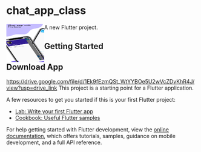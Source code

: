 # chat_app_class


<img align="left" width="100" height="100" src="https://raw.githubusercontent.com/ManarDaqqa/ChatApp/main/assets/images/image1.jpeg">

A new Flutter project.

## Getting Started

## Download App
https://drive.google.com/file/d/1Ek9fEzmQSt_WtYYBOe5U2wVcZDvKhR4J/view?usp=drive_link
This project is a starting point for a Flutter application.

A few resources to get you started if this is your first Flutter project:

- [Lab: Write your first Flutter app](https://docs.flutter.dev/get-started/codelab)
- [Cookbook: Useful Flutter samples](https://docs.flutter.dev/cookbook)

For help getting started with Flutter development, view the
[online documentation](https://docs.flutter.dev/), which offers tutorials,
samples, guidance on mobile development, and a full API reference.
